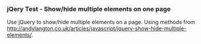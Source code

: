 ### jQery Test - Show/hide multiple elements on one page

Use jQuery to show/hide multiple elements on a page. Using methods from http://andylangton.co.uk/articles/javascript/jquery-show-hide-multiple-elements/.